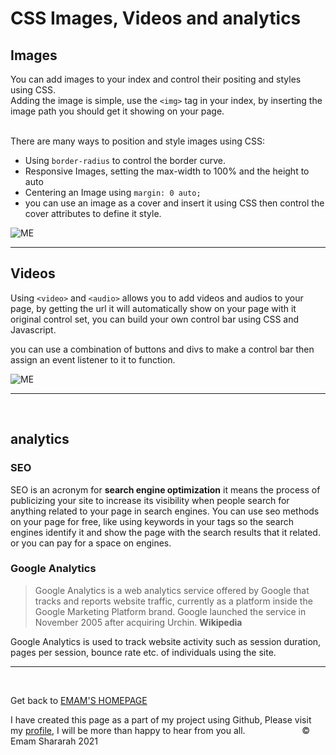 # CSS Images, Videos and analytics

## Images 
You can add images to your index and control their positing and styles using CSS.<br> 
Adding the image is simple, use the `<img>` tag in your index, by inserting the image path you should get it showing on your page. <br>
&nbsp;

There are many ways to position and style images using CSS: 

* Using `border-radius` to control the border curve. 
* Responsive Images, setting the max-width to 100% and the height to auto 
* Centering an Image using `margin: 0 auto;` 
* you can use an image as a cover and insert it using CSS then control the cover attributes to define it style. 

![ME](https://cloud.netlifyusercontent.com/assets/344dbf88-fdf9-42bb-adb4-46f01eedd629/0126a7a6-c948-4009-a696-aca01ee02452/27-humble-img-element-and-core-web-vitals.png)

<hr>

## Videos 

Using `<video>` and `<audio>`  allows you to add videos and audios to your page, by getting the url it will automatically show on your page with it original control set, you can build your own control bar using CSS and Javascript.

you can use a combination of buttons and  divs to make a control bar then assign an event listener to it to function. 

![ME](https://www.queerscifi.com/wp-content/uploads/2017/02/music-1956799__340.png)

<hr>
&nbsp;


## analytics 

### SEO
SEO is an acronym for **search engine optimization** it means the process of publicizing your site to increase its visibility when people search for anything related to your page in search engines. You can use seo methods on your page for free, like using keywords in your tags so the search engines identify it and show the page with the search results that it related. or you can pay for a space on engines.

### Google Analytics 

>Google Analytics is a web analytics service offered by Google that tracks and reports website traffic, currently as a platform inside the Google Marketing Platform brand. Google launched the service in November 2005 after acquiring Urchin. **Wikipedia** 

Google Analytics is used to track website activity such as session duration, pages per session, bounce rate etc. of individuals using the site.

<hr>
&nbsp;
&nbsp;

Get back to [EMAM'S HOMEPAGE](https://emam96.github.io/reading-notes/)

 I have created this page as a part of my project using Github, Please visit my [profile](https://github.com/Emam96), I will be more than happy to hear from you all.      &nbsp;        &nbsp;       &nbsp;   &nbsp;&nbsp;&nbsp;&nbsp;&nbsp;&nbsp;&nbsp;&nbsp;&nbsp;&nbsp;&nbsp;&nbsp;&nbsp;&nbsp;&nbsp;      © Emam Shararah 2021




